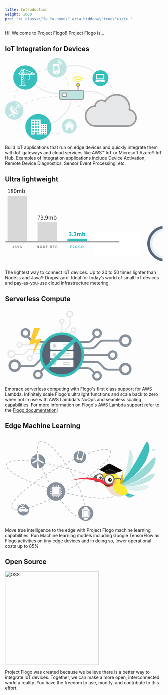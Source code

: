 ```yaml
---
title: Introduction
weight: 1000
pre: "<i class=\"fa fa-home\" aria-hidden=\"true\"></i> "
---
```


Hi! Welcome to Project Flogo!! Project Flogo is...

## IoT Integration for Devices
<svg xmlns="http://www.w3.org/2000/svg" xmlns:xlink="http://www.w3.org/1999/xlink" height="263px" width="422px" version="1.1" viewBox="0 0 422 263">
    <defs>
        <polygon id="path-1" points="1.4211e-13 43 32 43 32 -1.0658e-14 1.4211e-13 -1.0658e-14"/>
        <polygon id="path-3" points="53 54 0 54 0 0 53 0"/>
    </defs>
    <g id="flogo.io" fill-rule="evenodd" fill="none">
        <g id="Landing-Page-w/o-video" transform="translate(-326 -659)">
            <g id="graphic1" transform="translate(322 650)">
                <g id="Page-1">
                    <path id="Stroke-1" d="m34 176.27s46.646-44.6 152.74-45.27" class="fg-animate--dashed" stroke="#E6E7E8" stroke-dasharray="10" stroke-width="3"/>
                    <path id="Stroke-1-Copy" d="m19.913 180.67c-66.67-67.27 71.382-210.3 188.48-44.34" transform="translate(105.44 119.88) rotate(-59) translate(-105.44 -119.88)" class="fg-animate--dashed" stroke="#E6E7E8" stroke-dasharray="10" stroke-width="3"/>
                    <path id="Stroke-3" d="m171.72 38.541s39.32 36.44 35.32 77.549" class="fg-animate--dashed" stroke="#E6E7E8" stroke-dasharray="10" stroke-width="3"/>
                    <path id="Stroke-5" stroke="#E6E7E8" stroke-width="3" class="fg-animate--reverse" d="m86.277 62.616c8.261 45.934 60.613 63.924 100.61 58.384" style="animation-play-state: running;"/>
                    <path id="Stroke-7" d="m309.04 73.048c37.33 8.457 57.33 70.342 29.33 90.912" class="fg-animate--dashed" stroke="#E6E7E8" stroke-dasharray="10" stroke-width="3"/>
                    <path id="Stroke-11" stroke="#E6E7E8" stroke-width="3" class="fg-animate--line" d="m216.83 131.21c0.15 44-38.98 89.33-106.12 98.33" style="animation-play-state: running;"/>
                    <path id="Stroke-17" stroke="#E6E7E8" stroke-width="3" class="fg-animate--line" d="m243 123.63c21.94-14.1 73.19-9.83 93.8 22.68" style="animation-play-state: running;"/>
                    <path id="Stroke-17-Copy" stroke="#E6E7E8" stroke-width="3" class="fg-animate--line" d="m186 42.599c28.07-18.032 93.63-12.565 120 29.026" style="animation-play-state: running;"/>
                    <path id="Stroke-19" d="m300.77 185.58c-25.66 4.65-71.4-18.85-78.05-56.77" class="fg-animate--dashed" stroke="#E6E7E8" stroke-dasharray="10" stroke-width="3"/>
                    <path id="Stroke-21" d="m210.04 226.53c-23.76 37.34-76.33 28.01-99.33 3.01" class="fg-animate--dashed" stroke="#E6E7E8" stroke-dasharray="10" stroke-width="3"/>
                    <path id="Stroke-27" stroke="#F7EC31" stroke-width="3" d="m233.06 85.902c1.21-1.277 2.88-2.066 4.73-2.066s3.52 0.789 4.73 2.066m-16.06-4.396c2.9-3.06 6.9-4.95 11.33-4.95s8.43 1.89 11.33 4.95m6.64-4.532c-4.6-4.849-10.95-7.851-17.97-7.851s-13.37 3.002-17.97 7.851"/>
                    <path id="Fill-29" fill="#FECB38" d="m233.06 95.104c0-2.612 2.12-4.73 4.73-4.73s4.73 2.118 4.73 4.73-2.12 4.73-4.73 4.73-4.73-2.118-4.73-4.73"/>
                    <path id="Stroke-31" stroke="#9B9B9B" stroke-width="3" d="m233.06 95.104c0-2.612 2.12-4.73 4.73-4.73s4.73 2.118 4.73 4.73-2.12 4.73-4.73 4.73-4.73-2.118-4.73-4.73z"/>
                    <g id="Group-36" transform="translate(237 99.084)">
                        <path id="Fill-33" fill="#fff" d="m0.7894 13.124v-12.374"/>
                        <path id="Stroke-35" stroke="#9B9B9B" stroke-width="3" d="m0.7894 13.124v-12.374"/>
                    </g>
                    <path id="Fill-37" fill="#BEE4E2" d="m183.04 141.26c-2.85 0-5.19-2.33-5.19-5.19v-18.67c0-2.86 2.34-5.19 5.19-5.19h67.59c2.85 0 5.19 2.33 5.19 5.19v18.67c0 2.86-2.34 5.19-5.19 5.19h-67.59z"/>
                    <path id="Stroke-39" stroke="#9B9B9B" stroke-width="3" d="m250.63 141.26h-67.59c-2.85 0-5.19-2.33-5.19-5.19v-18.67c0-2.86 2.34-5.19 5.19-5.19h67.59c2.85 0 5.19 2.33 5.19 5.19v18.67c0 2.86-2.34 5.19-5.19 5.19z"/>
                    <path id="Stroke-39" stroke="#9B9B9B" stroke-width="3" fill="#fff" d="m200.02 131.87h-12.09c-0.51 0-0.93-0.88-0.93-1.94v-6.99c0-1.07 0.42-1.94 0.93-1.94h12.09c0.51 0 0.93 0.87 0.93 1.94v6.99c0 1.06-0.42 1.94-0.93 1.94z"/>
                    <path id="Fill-41" fill="#E6E7E8" d="m396.53 146.08c-5.68-9.28-14.75-15.98-25.36-18.58-3.38-0.77-6.76-1.07-10.15-1.08-15.22-0.02-29.22 8.18-36.47 21.25-3.38-2.28-7.38-3.51-11.68-3.51-5.69-0.01-10.92 2.12-14.93 6.22-3.23 3.19-5.39 7.59-5.85 12.16-16.46 1.04-30.01 14.56-30.34 31.14-0.16 8.51 2.91 16.73 8.9 22.82 5.83 6.24 13.98 9.75 22.59 9.91l103.2 0.12c14.76 0.01 26.77-11.83 26.79-26.43 0.01-12.78-9.05-23.43-21.35-25.88 1.7-9.73-0.13-19.62-5.35-28.14z"/>
                    <path id="Stroke-43" stroke="#9B9B9B" stroke-width="5" d="m401.88 174.22c1.7-9.73-0.13-19.62-5.35-28.14-5.68-9.28-14.75-15.98-25.36-18.58-3.38-0.77-6.76-1.07-10.15-1.08-15.22-0.02-29.22 8.18-36.47 21.25-3.38-2.28-7.38-3.51-11.68-3.51-5.69-0.01-10.92 2.12-14.93 6.22-3.23 3.19-5.39 7.59-5.85 12.16-16.46 1.04-30.01 14.56-30.34 31.14-0.16 8.51 2.91 16.73 8.9 22.82 5.83 6.24 13.98 9.75 22.59 9.91l103.2 0.12c14.76 0.01 26.77-11.83 26.79-26.43 0.01-12.78-9.05-23.43-21.35-25.88z"/>
                    <path id="Fill-45" fill="#36BFBB" d="m284 73.333c0-13.991 11.34-25.333 25.33-25.333s25.34 11.342 25.34 25.333-11.35 25.333-25.34 25.333-25.33-11.342-25.33-25.333"/>
                    <path d="m305.7 84.7l0.61-1.3h4.58l0.61 1.3h-5.8zm15.9-6.5h-26c-0.26 0.484-2.6 5.957-2.6 6.497 0 0.679 0.54 1.303 1.3 1.303h28.6c0.76 0 1.3-0.624 1.3-1.303 0-0.54-2.34-6.013-2.6-6.497zm-23.4-3.9h20.8v-11.7h-20.8v11.7zm23.4-12.74c0-0.862-0.7-1.56-1.56-1.56h-22.88c-0.86 0-1.56 0.698-1.56 1.56v15.34h26v-15.34z" fill="#fff"/>
                    <path id="Fill-47" fill="#BEE4E2" d="m139.08 40.092c0-17.172 13.92-31.092 31.09-31.092 17.17 0.0002 31.1 13.92 31.1 31.092s-13.93 31.092-31.1 31.092-31.09-13.92-31.09-31.092"/>
                    <path id="Fill-49" fill="#BEE4E2" d="m4 176.47c0-16.31 13.226-29.54 29.541-29.54s29.541 13.23 29.541 29.54c0 16.32-13.226 29.55-29.541 29.55s-29.541-13.23-29.541-29.55"/>
                    <path id="Fill-51" fill="#36BFBB" d="m69.163 229.54c0-22.95 18.602-41.55 41.547-41.55 22.95 0 41.55 18.6 41.55 41.55 0 22.94-18.6 41.54-41.55 41.54-22.945 0-41.547-18.6-41.547-41.54"/>
                    <path id="Fill-53" fill="#BEE4E2" d="m186 226.76c0-13.12 10.64-23.76 23.76-23.76s23.76 10.64 23.76 23.76-10.64 23.76-23.76 23.76-23.76-10.64-23.76-23.76"/>
                    <path id="Fill-55" fill="#36BFBB" d="m30.513 71.185c0-21.346 17.304-38.65 38.65-38.65s38.647 17.304 38.647 38.65-17.301 38.645-38.647 38.645-38.65-17.299-38.65-38.645"/>
                </g>
                <g id="Page-1" transform="translate(172.81 37.813) rotate(-5) translate(-16 -21.5)">
                    <mask id="mask-2" fill="white">
                        <use xlink:href="#path-1"/>
                    </mask>
                    <path id="Fill-1" fill="#fff" mask="url(#mask-2)" d="m17.778 2.8542c2.914-0.0017 5.826 1.1163 8.053 3.3578 2.224 2.2396 3.337 5.182 3.339 8.118h2.83c-0.002-3.667-1.39-7.3386-4.169-10.137-2.777-2.799-6.416-4.1948-10.053-4.193v2.8542zm0 4.87c1.678-0.0018 3.358 0.6432 4.636 1.9351 1.282 1.2897 1.924 2.9817 1.924 4.6697h2.762c-0.001-2.403-0.913-4.8095-2.734-6.6424-1.822-1.8312-4.204-2.7468-6.588-2.745v2.7826zm-14.222 24.526h14.222v-14.334h-14.222l-0.0004 14.334zm7.1114 7.167c-0.9817 0-1.7781-0.803-1.7781-1.792s0.7964-1.792 1.7781-1.792c0.981 0 1.777 0.803 1.777 1.792s-0.796 1.792-1.777 1.792zm-7.1114-28.668c-1.9645 0-3.5556 1.605-3.5556 3.583l5.3229e-7 22.716c-0.0017777 3.965 4.4498 5.952 10.676 5.952 6.218 0 10.657-1.982 10.657-5.952v-22.716c0-1.978-1.591-3.583-3.555-3.583h-14.222-0.0004z"/>
                </g>
                <g id="Page-1" transform="translate(47 43)">
                    <mask id="mask-4" fill="white">
                        <use xlink:href="#path-3"/>
                    </mask>
                    <path id="Fill-1" fill="#fff" mask="url(#mask-4)" d="m15.985 19.308l0.155 0.153-5.121 4.77 0.155-4.923h4.811zm-11.717-1.538l-1.9399-1.77 7.527-2.153-0.1554 3.923h-5.4317zm9.389-16.154c0.311 0 0.699 0.077 0.932 0.1536h0.077c0.931 0.3848 1.552 1.308 1.552 2.3078 0 0.7692-0.31 1.3846-0.854 1.9231l-1.008-2.6922c0-0.077-0.078-0.077-0.078-0.1541 0-0.0766-0.078-0.0766-0.078-0.0766l-0.077-0.077c-0.078 0-0.078-0.0771-0.155-0.0771h-0.078-0.077-0.156-0.155-0.077c-0.078 0-0.078 0.0771-0.155 0.0771-0.078 0-0.078 0.077-0.078 0.077l-0.078 0.0766c0 0.0771-0.078 0.0771-0.078 0.1541v0.0766l-0.931 2.6926c-0.543-0.4618-0.931-1.1539-0.931-1.923 0-0.5384 0.156-1.0003 0.466-1.4617 0.388-0.6155 1.164-1.0768 2.017-1.0768zm4.191 12.846l3.802 3.308h-3.725l-0.077-3.308zm-0.466 31.153l0.233 6.923h-7.139l6.906-6.923zm-6.906-6.538l6.441 4.846-6.829 6.846 0.388-11.692zm6.363-9.154l-5.199-4.153 4.889-4.539 0.31 8.692zm-5.509-14.923l2.948 2.77h-3.026l0.078-2.77zm4.966-1.231l0.155 3.847-4.268-4 4.113 0.153zm-0.311-1.538l-4.345-0.231 2.017-5.9997 2.328 6.2307zm33.057 3.231l1.785 2.308h-3.957l2.172-2.308zm-6.983-0.462l5.043 0.231-2.328 2.462-2.715-2.693zm-2.406-0.077h0.077l2.872 2.847h-5.976l3.027-2.847zm-8.846-0.461l6.751 0.307-3.104 3.001h-0.155l-3.492-3.308zm-7.062 3l-4.035-3.539 7.372 0.308-3.337 3.231zm5.044-2.693l3.182 3.001h-6.363l3.181-3.001zm-18.158 21.154l0.31-8.769 5.122 4.154-5.432 4.615zm6.286-3.385l0.31 9.693-6.208-4.616 5.898-5.077zm0.698-29.538l27.159 10.616-27.004-1.231-1.707-4.6924c1.164-0.7691 1.862-2.0001 1.862-3.3847-0.155-0.5384-0.232-0.9232-0.31-1.3075zm-6.13 4.6922l-1.475 4.4614-7.2165 2.077 6.9062-9.0769c0.2332 1.0769 0.9313 1.923 1.7853 2.5385zm12.049 44.845h-4.29l-1.163-33.23h15.907v12.769c-1.009 0.308-1.785 1.231-1.785 2.384 0 1.385 1.087 2.462 2.484 2.462 1.009 0 1.939-0.615 2.328-1.615 0.155-0.385-0.078-0.847-0.466-1-0.388-0.154-0.854 0.077-1.009 0.461-0.155 0.385-0.465 0.616-0.853 0.616-0.544 0-0.932-0.462-0.932-0.924 0-0.461 0.466-0.922 0.932-0.922 0.465 0 0.775-0.308 0.775-0.77v-13.461h16.839c0.078 0 0.156 0 0.311-0.077 0 0 0.078 0 0.078-0.077 0 0 0.077 0 0.077-0.077v-0.077c0.078 0 0.078-0.077 0.078-0.154 0 0 0.077-0.077 0.077-0.154s0-0.077 0.078-0.153v-0.154-0.077-0.077-0.154c0-0.077-0.078-0.077-0.078-0.154v-0.077l-3.026-3.923v-0.077l-0.078-0.077-0.077-0.077h-0.078l-34.376-13.384-0.078-0.00026-0.155-0.07657h-0.077c-0.466-0.15411-0.854-0.23117-1.397-0.23117-1.397 0-2.561 0.69254-3.337 1.6923l-10.165 13.385-0.000266 0.077-0.077734 0.077v0.077 0.077 0.077 0.076 0.077 0.077 0.078 0.076 0.077c0 0.077 0.077734 0.077 0.077734 0.154v0.077l3.259 2.846s0.0777 0.077 0.1555 0.077l0.0772 0.077c0.0777 0 0.1555 0.077 0.3105 0.077h5.6648l-0.2327 6.077v0.384 0.308 0.077l-0.9314 26.384h-5.8975c-0.4654 0-0.7759 0.308-0.7759 0.77 0 0.461 0.3105 0.769 0.7759 0.769h20.974c0.465 0 0.776-0.308 0.776-0.769 0-0.462-0.311-0.693-0.699-0.693z"/>
                </g>
                <path id="Page-1" fill="#fff" d="m86.926 205.75v47.86h12.786v-8.81h5.338v8.81h5.6 7.3 8.05v-5.73h3.27v5.73h8.66v-33.46h-19.98v-14.4h-31.024zm21.184 8.99h5.33v-5.21h-5.33v5.21zm-8.398 0h5.338v-5.21h-5.338v5.21zm-8.396 0h5.336v-5.21h-5.336v5.21zm16.794 8.82h5.33v-5.21h-5.33v5.21zm-8.398 0h5.338v-5.21h-5.338v5.21zm-8.396 0h5.336v-5.21h-5.336v5.21zm40.604 2.33h3.27v-3.2h-3.27v3.2zm-5.92 0h3.27v-3.2h-3.27v3.2zm-5.92 0h3.27v-3.2h-3.27v3.2zm-11.97 6.49h5.33v-5.22h-5.33v5.22zm-8.398 0h5.338v-5.22h-5.338v5.22zm-8.396 0h5.336v-5.22h-5.336v5.22zm40.604-0.19h3.27v-3.2h-3.27v3.2zm-5.92 0h3.27v-3.2h-3.27v3.2zm-5.92 0h3.27v-3.2h-3.27v3.2zm11.84 6.29h3.27v-3.19h-3.27v3.19zm-5.92 0h3.27v-3.19h-3.27v3.19zm-5.92 0h3.27v-3.19h-3.27v3.19zm-11.97 2.71h5.33v-5.21h-5.33v5.21zm-8.398 0h5.338v-5.21h-5.338v5.21zm-8.396 0h5.336v-5.21h-5.336v5.21zm40.604 3.59h3.27v-3.19h-3.27v3.19zm-5.92 0h3.27v-3.19h-3.27v3.19zm-5.92 0h3.27v-3.19h-3.27v3.19zm-11.97 5.23h5.33v-5.21h-5.33v5.21zm-16.794 0h5.336v-5.21h-5.336v5.21zm40.604 1.07h3.27v-3.2h-3.27v3.2zm-11.84 0h3.27v-3.2h-3.27v3.2z"/>
                <g id="Group" fill="#fff" transform="translate(194 210)">
                    <polygon id="Page-1" points="16.239 5 28.479 16.842 28.479 29.811 20.319 29.811 20.319 21.327 12.16 21.327 12.16 29.811 4 29.811 4 16.842"/>
                    <path id="Path" d="m17.753 0.57506c-0.792-0.76493-2.074-0.76794-2.868-0.00186l-14.885 14.359 1.8508 2.071 14.468-13.953 14.468 13.974 1.851-2.071-14.885-14.378z"/>
                </g>
                <g id="Group-2" transform="translate(17 154)">
                    <path id="Page-1" fill="#fff" d="m24 5.25v2.8166c3.702 0 5.877 2.1794 5.877 5.9334h2.79c0-5.2946-3.418-8.75-8.667-8.75m0-5.25v2.6119c6.147 0 10.413 4.2393 10.413 10.513h2.587c0-7.7667-5.463-13.125-13-13.125"/>
                    <polyline id="Path" stroke-linejoin="round" stroke="#fff" stroke-linecap="round" stroke-width="3" points="19 41 9.5 33 0 41"/>
                    <path id="Path" fill="#fff" d="m28 30.279c0 4.357-7.75 4.515-12.945 2.386-9.0438-3.707-12.738-13.053-10.342-20.229 1.111-3.3281 2.4461-5.1203 8.377-1.229 1.453 0.955 3.001 2.198 4.546 3.628l-2.272 1.539c-10.21-9.3463-9.2509-2.715-1.299 6.067 7.751 8.559 15.432 11.488 7.625 0.957l1.586-2.328c1.619 2.178 4.724 6.497 4.724 9.209"/>
                    <path id="Path" fill="#fff" d="m24.054 16.234c-0.289-0.002-0.562-0.079-0.812-0.205l-4.949 7.971c-1.012-0.783-2.576-2.495-3.293-3.606l7.347-5.321c-0.138-0.293-0.223-0.616-0.22-0.967 0.007-1.17 0.878-2.115 1.948-2.106 1.068 0.005 1.935 0.958 1.925 2.128-0.002 1.169-0.875 2.113-1.946 2.106z"/>
                </g>
            </g>
        </g>
    </g>
</svg>

Build IoT applications that run on edge devices and quickly integrate them with IoT gateways and cloud services like AWS™ IoT or Microsoft Azure® IoT Hub. Examples of integration applications include Device Activation, Remote Device Diagnostics, Sensor Event Processing, etc.

## Ultra lightweight
<svg xmlns="http://www.w3.org/2000/svg" xmlns:xlink="http://www.w3.org/1999/xlink" width="610px" height="298px" viewBox="0 0 610 298" version="1.1">
    <!-- Generator: Sketch 45.2 (43514) - http://www.bohemiancoding.com/sketch -->
    <title>whole graphic 2</title>
    <desc>Created with Sketch.</desc>
    <defs><style>@keyframes curtain {to{width:0%; font-size: 0%;}} @keyframes magnifyglass {from{
        transform: translate(560px,150px);-ms-transform: translate(560px,150px);-sand-transform: translate(560px,150px);-webkit-transform: translate(560px,150px);
        }to{transform: translate(330px,150px);-ms-transform: translate(330px,150px);-sand-transform: translate(330px,150px);
        -webkit-transform: translate(330px,150px);}}.right-to-left {animation: curtain 2s linear forwards paused;}
        .animate-motion {animation: magnifyglass 2s linear forwards paused;}</style></defs>
    <g id="flogo.io" stroke="none" stroke-width="1" fill="none" fill-rule="evenodd">
        <g id="Landing-Page-w/o-video" transform="translate(-729.000000, -990.000000)">
            <g id="whole-graphic-2" transform="translate(731.000000, 990.000000)">
                <g id="Edge-Apps" transform="translate(341.000000, 165.000000)">
                    <rect id="Rectangle-5-Copy-3" fill="#36BFBB" x="15" y="38" width="76" height="2"/>
                    <path d="M2.33910365,66 L3.96310365,66 L3.96310365,62.178 L7.28110365,62.178 L7.28110365,60.806 L3.96310365,60.806 L3.96310365,58.216 L7.86910365,58.216 L7.86910365,56.844 L2.33910365,56.844 L2.33910365,66 Z M12.2231038,66 L17.6411038,66 L17.6411038,64.628 L13.8471038,64.628 L13.8471038,56.844 L12.2231038,56.844 L12.2231038,66 Z M25.131104,66.168 C22.737104,66.168 21.085104,64.348 21.085104,61.38 C21.085104,58.426 22.737104,56.676 25.131104,56.676 C27.511104,56.676 29.163104,58.426 29.163104,61.38 C29.163104,64.348 27.511104,66.168 25.131104,66.168 Z M25.131104,64.754 C26.559104,64.754 27.497104,63.438 27.497104,61.38 C27.497104,59.336 26.559104,58.09 25.131104,58.09 C23.689104,58.09 22.751104,59.336 22.751104,61.38 C22.751104,63.438 23.689104,64.754 25.131104,64.754 Z M33.2791042,61.45 C33.2791042,64.488 35.1271042,66.168 37.5631042,66.168 C38.8091042,66.168 39.8871042,65.664 40.5171042,65.076 L40.5171042,61.044 L37.3391042,61.044 L37.3391042,62.374 L39.0611042,62.374 L39.0611042,64.348 C38.7671042,64.614 38.2631042,64.754 37.7591042,64.754 C35.9251042,64.754 34.9451042,63.494 34.9451042,61.408 C34.9451042,59.35 36.0371042,58.09 37.6611042,58.09 C38.5151042,58.09 39.0191042,58.398 39.4811042,58.846 L40.3771042,57.838 C39.8031042,57.25 38.9211042,56.676 37.6471042,56.676 C35.1831042,56.676 33.2791042,58.454 33.2791042,61.45 Z M48.8611044,66.168 C46.4671044,66.168 44.8151044,64.348 44.8151044,61.38 C44.8151044,58.426 46.4671044,56.676 48.8611044,56.676 C51.2411044,56.676 52.8931044,58.426 52.8931044,61.38 C52.8931044,64.348 51.2411044,66.168 48.8611044,66.168 Z M48.8611044,64.754 C50.2891044,64.754 51.2271044,63.438 51.2271044,61.38 C51.2271044,59.336 50.2891044,58.09 48.8611044,58.09 C47.4191044,58.09 46.4811044,59.336 46.4811044,61.38 C46.4811044,63.438 47.4191044,64.754 48.8611044,64.754 Z M63.1691048,66 L68.8111048,66 L68.8111048,64.628 L64.7931048,64.628 L64.7931048,61.926 L68.0831048,61.926 L68.0831048,60.554 L64.7931048,60.554 L64.7931048,58.216 L68.6711048,58.216 L68.6711048,56.844 L63.1691048,56.844 L63.1691048,66 Z M73.445105,66 L73.445105,56.844 L75.881105,56.844 C78.681105,56.844 80.347105,58.356 80.347105,61.38 C80.347105,64.418 78.681105,66 75.965105,66 L73.445105,66 Z M75.069105,64.684 L75.769105,64.684 C77.617105,64.684 78.681105,63.634 78.681105,61.38 C78.681105,59.14 77.617105,58.16 75.769105,58.16 L75.069105,58.16 L75.069105,64.684 Z M84.4771052,61.45 C84.4771052,64.488 86.3251052,66.168 88.7611052,66.168 C90.0071052,66.168 91.0851052,65.664 91.7151052,65.076 L91.7151052,61.044 L88.5371052,61.044 L88.5371052,62.374 L90.2591052,62.374 L90.2591052,64.348 C89.9651052,64.614 89.4611052,64.754 88.9571052,64.754 C87.1231052,64.754 86.1431052,63.494 86.1431052,61.408 C86.1431052,59.35 87.2351052,58.09 88.8591052,58.09 C89.7131052,58.09 90.2171052,58.398 90.6791052,58.846 L91.5751052,57.838 C91.0011052,57.25 90.1191052,56.676 88.8451052,56.676 C86.3811052,56.676 84.4771052,58.454 84.4771052,61.45 Z M96.5031054,66 L102.145105,66 L102.145105,64.628 L98.1271054,64.628 L98.1271054,61.926 L101.417105,61.926 L101.417105,60.554 L98.1271054,60.554 L98.1271054,58.216 L102.005105,58.216 L102.005105,56.844 L96.5031054,56.844 L96.5031054,66 Z M34.6581042,80.248 L36.9961042,80.248 L36.6741042,79.128 C36.3941042,78.162 36.1141042,77.112 35.8481042,76.104 L35.7921042,76.104 C35.5401042,77.126 35.2741042,78.162 34.9801042,79.128 L34.6581042,80.248 Z M38.0741042,84 L37.3601042,81.522 L34.2941042,81.522 L33.5801042,84 L31.9141042,84 L34.9101042,74.844 L36.8141042,74.844 L39.7961042,84 L38.0741042,84 Z M43.6881044,84 L43.6881044,74.844 L46.7681044,74.844 C48.7701044,74.844 50.2401044,75.544 50.2401044,77.672 C50.2401044,79.702 48.7281044,80.64 46.7681044,80.64 L45.3121044,80.64 L45.3121044,84 L43.6881044,84 Z M45.3121044,79.338 L46.6281044,79.338 C48.0001044,79.338 48.6441044,78.792 48.6441044,77.672 C48.6441044,76.524 47.9581044,76.146 46.6281044,76.146 L45.3121044,76.146 L45.3121044,79.338 Z M54.7201046,84 L54.7201046,74.844 L57.8001046,74.844 C59.8021046,74.844 61.2721046,75.544 61.2721046,77.672 C61.2721046,79.702 59.7601046,80.64 57.8001046,80.64 L56.3441046,80.64 L56.3441046,84 L54.7201046,84 Z M56.3441046,79.338 L57.6601046,79.338 C59.0321046,79.338 59.6761046,78.792 59.6761046,77.672 C59.6761046,76.524 58.9901046,76.146 57.6601046,76.146 L56.3441046,76.146 L56.3441046,79.338 Z M64.9821048,82.824 C65.8501048,83.678 67.0401048,84.168 68.2721048,84.168 C70.3301048,84.168 71.5621048,82.936 71.5621048,81.452 C71.5621048,80.122 70.8061048,79.436 69.7141048,78.974 L68.4821048,78.456 C67.7261048,78.148 67.0261048,77.882 67.0261048,77.168 C67.0261048,76.496 67.5861048,76.09 68.4541048,76.09 C69.2381048,76.09 69.8681048,76.384 70.4421048,76.874 L71.2821048,75.838 C70.5681048,75.124 69.5321048,74.676 68.4541048,74.676 C66.6761048,74.676 65.3881048,75.796 65.3881048,77.252 C65.3881048,78.596 66.3261048,79.31 67.2361048,79.688 L68.4821048,80.234 C69.3221048,80.584 69.9101048,80.822 69.9101048,81.578 C69.9101048,82.292 69.3361048,82.754 68.3141048,82.754 C67.4601048,82.754 66.5781048,82.334 65.9201048,81.718 L64.9821048,82.824 Z" id="Flogo-Edge-Apps" fill="#00A9B0"/>
                    <path d="M28.232,27.176 C29.36,28.304 30.968,29.288 33.44,29.288 C36.248,29.288 38.816,27.368 38.816,24.032 C38.816,20.744 36.632,19.256 34.016,19.256 C33.224,19.256 32.648,19.448 32,19.76 L32.312,16.064 L38.072,16.064 L38.072,13.736 L29.912,13.736 L29.456,21.272 L30.776,22.112 C31.688,21.512 32.24,21.248 33.224,21.248 C34.904,21.248 36.032,22.28 36.032,24.104 C36.032,25.952 34.784,27.032 33.08,27.032 C31.544,27.032 30.416,26.264 29.504,25.4 L28.232,27.176 Z M46.112,29.288 C42.944,29.288 40.928,26.456 40.928,21.296 C40.928,16.136 42.944,13.448 46.112,13.448 C49.28,13.448 51.296,16.16 51.296,21.296 C51.296,26.456 49.28,29.288 46.112,29.288 Z M46.112,27.128 C47.6,27.128 48.656,25.616 48.656,21.296 C48.656,16.976 47.6,15.608 46.112,15.608 C44.648,15.608 43.568,16.976 43.568,21.296 C43.568,25.616 44.648,27.128 46.112,27.128 Z M54.032,29 L56.744,29 L56.744,26 L58.592,23.888 L61.616,29 L64.616,29 L60.176,22.016 L64.208,17.216 L61.184,17.216 L56.816,22.64 L56.744,22.64 L56.744,12.056 L54.032,12.056 L54.032,29 Z M66.56,29 L66.56,12.056 L69.32,12.056 L69.32,16.424 L69.248,18.392 C70.232,17.528 71.456,16.928 72.656,16.928 C75.608,16.928 77.312,19.28 77.312,22.904 C77.312,26.96 74.888,29.288 72.272,29.288 C71.192,29.288 70.04,28.76 69.056,27.8 L68.984,27.8 L68.744,29 L66.56,29 Z M69.32,26.024 C70.16,26.744 71,27.008 71.696,27.008 C73.256,27.008 74.456,25.616 74.456,22.952 C74.456,20.6 73.688,19.208 71.912,19.208 C71.048,19.208 70.232,19.64 69.32,20.528 L69.32,26.024 Z" id="50kb" fill="#00A9B0"/>
                </g>
                <g transform="translate(341.000000, 165.000000)">
                    <rect x="0" y="0" height="100" fill="white" class="right-to-left" width="13em" style="animation-play-state: running;">
                    </rect>
                </g>
                <g id="graphic2">
                    <rect id="r-java" fill="#D8D8D8" x="8" y="29" width="76" height="180" class="fg-section-ultralight__graph__bar fg-animate--grow" style="animation-play-state: running;"/>
                    <path d="M0.5,207 L438.549988,207" id="Line" stroke="#979797" stroke-width="4" stroke-linecap="round"/>
                    <path d="M26.2962853,229.698 C26.8282853,230.664 27.6542853,231.168 28.8162853,231.168 C30.6222853,231.168 31.3502853,229.88 31.3502853,228.298 L31.3502853,221.816 L30.1882853,221.816 L30.1882853,228.186 C30.1882853,229.586 29.6982853,230.146 28.7182853,230.146 C28.0602853,230.146 27.5422853,229.838 27.1222853,229.11 L26.2962853,229.698 Z M37.6922855,227.262 L40.4502855,227.262 L40.0162855,225.862 C39.6942855,224.84 39.4002855,223.832 39.1062855,222.768 L39.0502855,222.768 C38.7562855,223.832 38.4622855,224.84 38.1402855,225.862 L37.6922855,227.262 Z M41.6262855,231 L40.7442855,228.2 L37.3982855,228.2 L36.5162855,231 L35.3262855,231 L38.4342855,221.816 L39.7502855,221.816 L42.8582855,231 L41.6262855,231 Z M48.3602857,231 L49.7182857,231 L52.6302857,221.816 L51.4402857,221.816 L49.9702857,226.772 C49.6622857,227.864 49.4242857,228.732 49.0882857,229.81 L49.0322857,229.81 C48.6962857,228.732 48.4722857,227.864 48.1502857,226.772 L46.6662857,221.816 L45.4342857,221.816 L48.3602857,231 Z M57.5722859,227.262 L60.3302859,227.262 L59.8962859,225.862 C59.5742859,224.84 59.2802859,223.832 58.9862859,222.768 L58.9302859,222.768 C58.6362859,223.832 58.3422859,224.84 58.0202859,225.862 L57.5722859,227.262 Z M61.5062859,231 L60.6242859,228.2 L57.2782859,228.2 L56.3962859,231 L55.2062859,231 L58.3142859,221.816 L59.6302859,221.816 L62.7382859,231 L61.5062859,231 Z" id="JAVA" fill="#4A4A4A"/>
                    <path d="M9.396,18 L18.036,18 L18.036,16.368 L14.868,16.368 L14.868,2.688 L13.356,2.688 C12.516,3.192 11.508,3.576 10.116,3.816 L10.116,5.088 L12.9,5.088 L12.9,16.368 L9.396,16.368 L9.396,18 Z M22.188,13.896 C22.188,15.6 23.604,16.824 25.476,16.824 C27.252,16.824 28.476,15.72 28.476,14.136 C28.476,12.168 26.532,11.448 24.324,10.56 C23.1,11.376 22.188,12.504 22.188,13.896 Z M26.508,9.648 C27.54,8.736 28.116,7.704 28.116,6.576 C28.116,5.064 27.132,3.864 25.452,3.864 C24.036,3.864 22.98,4.848 22.98,6.336 C22.98,8.16 24.66,8.928 26.508,9.648 Z M20.412,14.088 C20.412,12.096 21.852,10.728 23.292,9.96 L23.292,9.864 C22.164,9.072 21.156,7.944 21.156,6.336 C21.156,3.984 23.028,2.4 25.5,2.4 C28.164,2.4 29.82,4.104 29.82,6.48 C29.82,8.088 28.644,9.456 27.708,10.176 L27.708,10.272 C29.076,11.064 30.372,12.144 30.372,14.208 C30.372,16.488 28.404,18.288 25.428,18.288 C22.548,18.288 20.412,16.512 20.412,14.088 Z M37.332,18.288 C34.26,18.288 32.412,15.432 32.412,10.296 C32.412,5.16 34.26,2.4 37.332,2.4 C40.38,2.4 42.228,5.16 42.228,10.296 C42.228,15.432 40.38,18.288 37.332,18.288 Z M37.332,16.704 C39.108,16.704 40.308,14.784 40.308,10.296 C40.308,5.808 39.108,3.984 37.332,3.984 C35.532,3.984 34.332,5.808 34.332,10.296 C34.332,14.784 35.532,16.704 37.332,16.704 Z M45.252,18 L47.22,18 L47.22,9.552 C48.3,8.352 49.284,7.752 50.148,7.752 C51.636,7.752 52.332,8.688 52.332,10.872 L52.332,18 L54.3,18 L54.3,9.552 C55.38,8.352 56.316,7.752 57.228,7.752 C58.692,7.752 59.388,8.688 59.388,10.872 L59.388,18 L61.356,18 L61.356,10.608 C61.356,7.632 60.204,6.048 57.804,6.048 C56.388,6.048 55.188,6.96 53.964,8.28 C53.484,6.888 52.524,6.048 50.748,6.048 C49.356,6.048 48.132,6.912 47.124,8.016 L47.052,8.016 L46.884,6.336 L45.252,6.336 L45.252,18 Z M65.148,18 L65.148,0.912 L67.116,0.912 L67.116,5.568 L67.068,7.68 C68.124,6.744 69.42,6.048 70.716,6.048 C73.74,6.048 75.348,8.376 75.348,11.976 C75.348,15.96 72.972,18.288 70.308,18.288 C69.228,18.288 68.004,17.76 66.972,16.848 L66.9,16.848 L66.732,18 L65.148,18 Z M67.116,15.408 C68.148,16.296 69.204,16.632 69.972,16.632 C71.892,16.632 73.308,14.88 73.308,12 C73.308,9.432 72.444,7.704 70.236,7.704 C69.252,7.704 68.22,8.256 67.116,9.288 L67.116,15.408 Z" id="180mb" fill="#212121"/>
                    <rect id="r-node" class="fg-section-ultralight__graph__bar fg-animate--grow" fill="#D8D8D8" x="124" y="131" width="76" height="73.9000015" style="animation-play-state: running;"/>
                    <path d="M122.088999,231 L123.194999,231 L123.194999,226.198 C123.194999,225.232 123.110999,224.252 123.054999,223.328 L123.110999,223.328 L124.104999,225.218 L127.422999,231 L128.626999,231 L128.626999,221.816 L127.520999,221.816 L127.520999,226.562 C127.520999,227.528 127.618999,228.564 127.674999,229.488 L127.618999,229.488 L126.624999,227.584 L123.292999,221.816 L122.088999,221.816 L122.088999,231 Z M137.278999,231.168 C134.968999,231.168 133.344999,229.32 133.344999,226.366 C133.344999,223.426 134.968999,221.648 137.278999,221.648 C139.574999,221.648 141.198999,223.44 141.198999,226.366 C141.198999,229.32 139.574999,231.168 137.278999,231.168 Z M137.278999,230.146 C138.916999,230.146 139.994999,228.662 139.994999,226.366 C139.994999,224.084 138.916999,222.67 137.278999,222.67 C135.626999,222.67 134.548999,224.084 134.548999,226.366 C134.548999,228.662 135.626999,230.146 137.278999,230.146 Z M145.903,231 L145.903,221.816 L148.199,221.816 C151.027,221.816 152.539,223.454 152.539,226.366 C152.539,229.292 151.027,231 148.255,231 L145.903,231 Z M147.079,230.048 L148.115,230.048 C150.271,230.048 151.335,228.69 151.335,226.366 C151.335,224.056 150.271,222.768 148.115,222.768 L147.079,222.768 L147.079,230.048 Z M157.271,231 L162.703,231 L162.703,230.006 L158.447,230.006 L158.447,226.674 L161.919,226.674 L161.919,225.68 L158.447,225.68 L158.447,222.796 L162.563,222.796 L162.563,221.816 L157.271,221.816 L157.271,231 Z M174.183,222.754 L174.183,226.17 L175.723,226.17 C177.151,226.17 177.935,225.582 177.935,224.392 C177.935,223.188 177.151,222.754 175.723,222.754 L174.183,222.754 Z M179.377,231 L178.047,231 L175.835,227.122 L174.183,227.122 L174.183,231 L173.007,231 L173.007,221.816 L175.891,221.816 C177.753,221.816 179.097,222.488 179.097,224.392 C179.097,225.82 178.285,226.674 177.039,226.996 L179.377,231 Z M183.871,231 L189.303,231 L189.303,230.006 L185.047,230.006 L185.047,226.674 L188.519,226.674 L188.519,225.68 L185.047,225.68 L185.047,222.796 L189.163,222.796 L189.163,221.816 L183.871,221.816 L183.871,231 Z M193.979001,231 L193.979001,221.816 L196.275001,221.816 C199.103001,221.816 200.615001,223.454 200.615001,226.366 C200.615001,229.292 199.103001,231 196.331001,231 L193.979001,231 Z M195.155001,230.048 L196.191001,230.048 C198.347001,230.048 199.411001,228.69 199.411001,226.366 C199.411001,224.056 198.347001,222.768 196.191001,222.768 L195.155001,222.768 L195.155001,230.048 Z" id="NODE-RED" fill="#4A4A4A"/>
                    <path d="M127.76,121 L129.8,121 C130.064,115.024 130.808,111.544 134.432,106.912 L134.432,105.688 L124.568,105.688 L124.568,107.392 L132.2,107.392 C129.176,111.592 128.024,115.24 127.76,121 Z M136.064,119.128 C137.096,120.256 138.656,121.288 141.104,121.288 C143.912,121.288 146.144,119.632 146.144,116.92 C146.144,114.808 144.68,113.464 142.832,113.032 L142.832,112.936 C144.488,112.312 145.616,111.136 145.616,109.288 C145.616,106.816 143.696,105.4 141.032,105.4 C139.232,105.4 137.816,106.216 136.64,107.32 L137.696,108.568 C138.608,107.656 139.688,107.008 140.96,107.008 C142.592,107.008 143.6,107.944 143.6,109.432 C143.6,111.04 142.52,112.288 139.256,112.288 L139.256,113.8 C142.904,113.8 144.152,115.024 144.152,116.848 C144.152,118.552 142.832,119.656 140.984,119.656 C139.184,119.656 137.984,118.792 137.072,117.832 L136.064,119.128 Z M148.928,119.8 C148.928,120.664 149.576,121.288 150.368,121.288 C151.136,121.288 151.784,120.664 151.784,119.8 C151.784,118.888 151.136,118.264 150.368,118.264 C149.576,118.264 148.928,118.888 148.928,119.8 Z M158.984,113.56 C159.968,113.56 161.168,112.984 162.2,111.52 C161.936,108.544 160.76,106.96 158.816,106.96 C157.328,106.96 156.152,108.304 156.152,110.32 C156.152,112.312 157.088,113.56 158.984,113.56 Z M154.568,119.68 L155.672,118.432 C156.296,119.176 157.232,119.656 158.192,119.656 C160.352,119.656 162.176,117.976 162.248,113.08 C161.288,114.304 159.92,115.048 158.648,115.048 C156.008,115.048 154.304,113.464 154.304,110.32 C154.304,107.392 156.368,105.4 158.816,105.4 C161.84,105.4 164.096,107.848 164.096,112.768 C164.096,118.912 161.312,121.288 158.264,121.288 C156.632,121.288 155.408,120.592 154.568,119.68 Z M167.24,121 L169.208,121 L169.208,112.552 C170.288,111.352 171.272,110.752 172.136,110.752 C173.624,110.752 174.32,111.688 174.32,113.872 L174.32,121 L176.288,121 L176.288,112.552 C177.368,111.352 178.304,110.752 179.216,110.752 C180.68,110.752 181.376,111.688 181.376,113.872 L181.376,121 L183.344,121 L183.344,113.608 C183.344,110.632 182.192,109.048 179.792,109.048 C178.376,109.048 177.176,109.96 175.952,111.28 C175.472,109.888 174.512,109.048 172.736,109.048 C171.344,109.048 170.12,109.912 169.112,111.016 L169.04,111.016 L168.872,109.336 L167.24,109.336 L167.24,121 Z M187.136,121 L187.136,103.912 L189.104,103.912 L189.104,108.568 L189.056,110.68 C190.112,109.744 191.408,109.048 192.704,109.048 C195.728,109.048 197.336,111.376 197.336,114.976 C197.336,118.96 194.96,121.288 192.296,121.288 C191.216,121.288 189.992,120.76 188.96,119.848 L188.888,119.848 L188.72,121 L187.136,121 Z M189.104,118.408 C190.136,119.296 191.192,119.632 191.96,119.632 C193.88,119.632 195.296,117.88 195.296,115 C195.296,112.432 194.432,110.704 192.224,110.704 C191.24,110.704 190.208,111.256 189.104,112.288 L189.104,118.408 Z" id="73.9mb" fill="#212121"/>
                    <rect id="r-flogo" class="fg-section-ultralight__graph__bar fg-animate--grow" fill="#36BFBB" x="240" y="195" width="76" height="10" style="animation-play-state: running;"/>
                    <path d="M251.568,231 L253.192,231 L253.192,227.178 L256.51,227.178 L256.51,225.806 L253.192,225.806 L253.192,223.216 L257.098,223.216 L257.098,221.844 L251.568,221.844 L251.568,231 Z M261.452,231 L266.87,231 L266.87,229.628 L263.076,229.628 L263.076,221.844 L261.452,221.844 L261.452,231 Z M274.36,231.168 C271.966,231.168 270.314,229.348 270.314,226.38 C270.314,223.426 271.966,221.676 274.36,221.676 C276.74,221.676 278.392,223.426 278.392,226.38 C278.392,229.348 276.74,231.168 274.36,231.168 Z M274.36,229.754 C275.788,229.754 276.726,228.438 276.726,226.38 C276.726,224.336 275.788,223.09 274.36,223.09 C272.918,223.09 271.98,224.336 271.98,226.38 C271.98,228.438 272.918,229.754 274.36,229.754 Z M282.508,226.45 C282.508,229.488 284.356,231.168 286.792,231.168 C288.038,231.168 289.116,230.664 289.746,230.076 L289.746,226.044 L286.568,226.044 L286.568,227.374 L288.29,227.374 L288.29,229.348 C287.996,229.614 287.492,229.754 286.988,229.754 C285.154,229.754 284.174,228.494 284.174,226.408 C284.174,224.35 285.266,223.09 286.89,223.09 C287.744,223.09 288.248,223.398 288.71,223.846 L289.606,222.838 C289.032,222.25 288.15,221.676 286.876,221.676 C284.412,221.676 282.508,223.454 282.508,226.45 Z M298.09,231.168 C295.696,231.168 294.044,229.348 294.044,226.38 C294.044,223.426 295.696,221.676 298.09,221.676 C300.47,221.676 302.122,223.426 302.122,226.38 C302.122,229.348 300.47,231.168 298.09,231.168 Z M298.09,229.754 C299.518,229.754 300.456,228.438 300.456,226.38 C300.456,224.336 299.518,223.09 298.09,223.09 C296.648,223.09 295.71,224.336 295.71,226.38 C295.71,228.438 296.648,229.754 298.09,229.754 Z" id="FLOGO" fill="#00A9B0"/>
                    <path d="M245.08,183.128 C246.16,184.328 247.792,185.288 250.264,185.288 C253.192,185.288 255.616,183.656 255.616,180.872 C255.616,178.856 254.248,177.56 252.448,177.08 L252.448,176.984 C254.104,176.336 255.112,175.184 255.112,173.48 C255.112,170.888 253.096,169.448 250.168,169.448 C248.344,169.448 246.88,170.216 245.584,171.368 L247,173.072 C247.936,172.208 248.872,171.632 250.072,171.632 C251.464,171.632 252.328,172.4 252.328,173.672 C252.328,175.088 251.344,176.12 248.344,176.12 L248.344,178.136 C251.824,178.136 252.832,179.144 252.832,180.728 C252.832,182.168 251.68,183.032 250.024,183.032 C248.488,183.032 247.312,182.288 246.4,181.352 L245.08,183.128 Z M258.328,183.416 C258.328,184.496 259.12,185.288 260.128,185.288 C261.136,185.288 261.904,184.496 261.904,183.416 C261.904,182.336 261.136,181.544 260.128,181.544 C259.12,181.544 258.328,182.336 258.328,183.416 Z M263.992,183.128 C265.072,184.328 266.704,185.288 269.176,185.288 C272.104,185.288 274.528,183.656 274.528,180.872 C274.528,178.856 273.16,177.56 271.36,177.08 L271.36,176.984 C273.016,176.336 274.024,175.184 274.024,173.48 C274.024,170.888 272.008,169.448 269.08,169.448 C267.256,169.448 265.792,170.216 264.496,171.368 L265.912,173.072 C266.848,172.208 267.784,171.632 268.984,171.632 C270.376,171.632 271.24,172.4 271.24,173.672 C271.24,175.088 270.256,176.12 267.256,176.12 L267.256,178.136 C270.736,178.136 271.744,179.144 271.744,180.728 C271.744,182.168 270.592,183.032 268.936,183.032 C267.4,183.032 266.224,182.288 265.312,181.352 L263.992,183.128 Z M277.48,185 L280.24,185 L280.24,176.768 C281.152,175.784 281.992,175.304 282.712,175.304 C283.96,175.304 284.536,176.024 284.536,177.968 L284.536,185 L287.296,185 L287.296,176.768 C288.208,175.784 289.024,175.304 289.768,175.304 C290.992,175.304 291.568,176.024 291.568,177.968 L291.568,185 L294.352,185 L294.352,177.608 C294.352,174.632 293.2,172.928 290.704,172.928 C289.216,172.928 288.04,173.84 286.912,175.04 C286.36,173.72 285.376,172.928 283.648,172.928 C282.184,172.928 281.032,173.768 280.048,174.824 L279.952,174.824 L279.76,173.216 L277.48,173.216 L277.48,185 Z M297.712,185 L297.712,168.056 L300.472,168.056 L300.472,172.424 L300.4,174.392 C301.384,173.528 302.608,172.928 303.808,172.928 C306.76,172.928 308.464,175.28 308.464,178.904 C308.464,182.96 306.04,185.288 303.424,185.288 C302.344,185.288 301.192,184.76 300.208,183.8 L300.136,183.8 L299.896,185 L297.712,185 Z M300.472,182.024 C301.312,182.744 302.152,183.008 302.848,183.008 C304.408,183.008 305.608,181.616 305.608,178.952 C305.608,176.6 304.84,175.208 303.064,175.208 C302.2,175.208 301.384,175.64 300.472,176.528 L300.472,182.024 Z" id="3.3mb" fill="#00A9B0"/>
                </g>
                <g id="magnifying-glass" class="fg-section-ultralight__graph__bar animate-motion" transform="translate(330.000000, 150.000000)" style="animation-play-state: running;">
                    <path d="M64,128 C28.653776,128 0,99.346224 0,64 C0,28.653776 28.653776,0 64,0 C99.346224,0 128,28.653776 128,64 C128,99.346224 99.346224,128 64,128 Z M64,113.46416 C91.3183011,113.46416 113.46416,91.3183011 113.46416,64 C113.46416,36.6816989 91.3183011,14.5358403 64,14.5358403 C36.6816989,14.5358403 14.5358403,36.6816989 14.5358403,64 C14.5358403,91.3183011 36.6816989,113.46416 64,113.46416 Z" id="Combined-Shape" fill-opacity="0.2" fill="#79B8DC"/>
                    <circle id="Oval-2" stroke="#576474" stroke-width="10" cx="64" cy="64" r="64"/>
                    <path d="M120.773864,104.273864 L135.773864,104.273864 L135.773864,144.773864 L135.773864,144.773864 C135.773864,148.915999 132.415999,152.273864 128.273864,152.273864 L128.273864,152.273864 L128.273864,152.273864 C124.131728,152.273864 120.773864,148.915999 120.773864,144.773864 L120.773864,104.273864 Z" id="Rectangle-2" fill="#576474" transform="translate(128.273864, 128.273864) rotate(-45.000000) translate(-128.273864, -128.273864) "/>
                </g>
            </g>
        </g>
    </g>
</svg>

The lightest way to connect IoT devices. Up to 20 to 50 times lighter than Node.js and Java® Dropwizard. Ideal for today’s world of small IoT devices and pay-as-you-use cloud infrastructure metering.

## Serverless Compute
<svg xmlns="http://www.w3.org/2000/svg" width="418" height="236" viewBox="0 0 418 236">
    <g fill="none" fill-rule="evenodd">
        <g stroke="#87909B" opacity=".2" transform="rotate(-90 143.625 -33.375)">
            <path stroke-width="3.39" d="M82.24 31.092H59.96a10.734 10.734 0 0 1-7.864-3.428l-6.528-7.027a10.734 10.734 0 0 0-7.864-3.428H6.78M0 28.451h22.262a10.76 10.76 0 0 1 7.883 3.43l6.523 7.022"/>
            <ellipse cx="90.96" cy="30.137" stroke-width="4.52" rx="9.04" ry="8.993"/>
            <ellipse cx="39.831" cy="42.222" stroke-width="3.955" rx="6.78" ry="6.755" transform="matrix(-1 0 0 1 79.661 0)"/>
            <ellipse cx="68.079" cy="5.124" stroke-width="3.955" rx="6.78" ry="6.755"/>
            <path stroke-width="3.39" d="M12.495 4.983H61.22"/>
        </g>
        <g stroke="#87909B" transform="translate(224 72.25)">
            <path stroke-width="6" d="M145.563 124.699H106.16a19 19 0 0 1-13.953-6.104l-11.546-12.492A19 19 0 0 0 66.708 100H12M0 120h39.403a19 19 0 0 1 13.953 6.103l11.546 12.492"/>
            <circle cx="161" cy="123" r="16" stroke-width="8"/>
            <circle cx="70.5" cy="144.5" r="12" stroke-width="7" transform="matrix(-1 0 0 1 141 0)"/>
            <circle cx="120.5" cy="78.5" r="12" stroke-width="7"/>
            <path stroke-width="6" d="M22.116 78.249h86.245M12 56.699h39.403a19 19 0 0 0 13.953-6.104l11.546-12.492A19 19 0 0 1 90.855 32h54.708M0 36.699h39.403a19 19 0 0 0 13.953-6.104l11.546-12.492"/>
            <circle cx="161" cy="32" r="16" stroke-width="8"/>
            <circle cx="70.5" cy="8.5" r="12" stroke-width="7"/>
        </g>
        <g stroke="#87909B" transform="matrix(-1 0 0 1 180 71.25)">
            <path stroke-width="6" d="M133.563 114.699H94.16a19 19 0 0 1-13.953-6.104L68.661 96.103A19 19 0 0 0 54.708 90H0M2 114h39.403a19 19 0 0 1 13.953 6.103l11.546 12.492"/>
            <circle cx="149" cy="113" r="16" stroke-width="8"/>
            <circle cx="74.5" cy="141.5" r="12" stroke-width="7" transform="matrix(-1 0 0 1 149 0)"/>
            <path stroke-width="6" d="M44 36.699h39.403a19 19 0 0 0 13.953-6.104l11.546-12.492"/>
            <circle cx="114.5" cy="8.5" r="12" stroke-width="7"/>
        </g>
        <g stroke="#87909B" opacity=".2" transform="matrix(-1 0 0 1 134 112.25)">
            <path stroke-width="3.39" d="M104 36H77.598a10.734 10.734 0 0 1-7.863-3.427l-8.5-9.146A10.734 10.734 0 0 0 53.37 20H17M9 33h25.484a12.28 12.28 0 0 1 9.024 3.954l7.468 8.092"/>
            <circle cx="113.5" cy="34.5" r="10.5" stroke-width="4.52"/>
            <circle cx="54.5" cy="48.5" r="7.477" stroke-width="3.955" transform="matrix(-1 0 0 1 109 0)"/>
            <circle cx="87.5" cy="5.5" r="7.477" stroke-width="3.955"/>
            <path stroke-width="3.39" d="M.5 5.5H79"/>
        </g>
        <g transform="translate(111 78.25)">
            <circle cx="70" cy="71.75" r="66.875" fill="#576474"/>
            <g transform="translate(34 31)">
                <rect width="74" height="24" fill="#FFF" rx="3"/>
                <path fill="#D3D6DA" d="M41 7h22v3H41zM41 14h22v3H41z"/>
                <circle cx="13" cy="12" r="6" fill="#D3D6DA"/>
            </g>
            <g transform="translate(34 59)">
                <rect width="74" height="24" fill="#FFF" rx="3"/>
                <path fill="#D3D6DA" d="M41 7h22v3H41zM41 14h22v3H41z"/>
                <circle cx="13" cy="12" r="6" fill="#D3D6DA"/>
            </g>
            <g transform="translate(34 87)">
                <rect width="74" height="24" fill="#FFF" rx="3"/>
                <path fill="#D3D6DA" d="M41 7h22v3H41zM41 14h22v3H41z"/>
                <circle cx="13" cy="12" r="6" fill="#D3D6DA"/>
            </g>
            <circle cx="71" cy="71" r="67" stroke="#36BFBB" stroke-width="8"/>
        </g>
        <path fill="#FECB38" d="M92.635 64.986L77.5 117.084l19.738-4.452a1 1 0 0 1 1.174 1.276l-9.697 30.808a1 1 0 0 0 1.823.795l26.191-46.019a1 1 0 0 0-1.043-1.48l-18.116 3.21a1 1 0 0 1-1.086-1.397l15.273-33.848a1 1 0 0 0-.894-1.41l-17.252-.302a1 1 0 0 0-.977.72z"/>
        <path stroke="#36BFBB" stroke-width="12" d="M134.266 190.55l91.71-91.71"/>
    </g>
</svg>

Embrace serverless computing with Flogo's first class support for AWS Lambda. Infinitely scale Flogo's ultralight functions and scale back to zero when not in use with AWS Lambda's NoOps and seamless scaling capabilities. For more information on Flogo's AWS Lambda support refer to the [Flogo documentation](https://tibcosoftware.github.io/flogo/faas/how-to/)!

## Edge Machine Learning
<svg xmlns="http://www.w3.org/2000/svg" xmlns:xlink="http://www.w3.org/1999/xlink" width="570" height="318" viewBox="0 0 570 318">
    <defs>
        <rect id="a" width="32.957" height="32.949" x="167.531" y="185.339" rx="3"/>
        <rect id="b" width="24.718" height="24.712" x="171.651" y="189.458" rx="2"/>
        <rect id="c" width="19.225" height="21.783" x="4.12" y="4.119" rx="1"/>
    </defs>
    <g fill="none" fill-rule="evenodd" transform="translate(1 1)">
        <ellipse cx="118.096" cy="93.356" fill="#87909B" rx="26.091" ry="26.085"/>
        <g stroke="#87909B" stroke-dasharray="6,10" stroke-linecap="round" stroke-width="3" opacity=".528" transform="translate(-6.866)">
            <ellipse cx="209.672" cy="158.664" rx="205.294" ry="43.932" transform="rotate(15 209.672 158.664)"/>
            <ellipse cx="209.374" cy="159.844" rx="205.294" ry="43.932" transform="rotate(-30 209.374 159.844)"/>
            <ellipse cx="209.985" cy="159.317" rx="157.104" ry="43.932" transform="rotate(-120 209.985 159.317)"/>
        </g>
        <g transform="translate(236.191 23.339)">
            <path fill="#FFCF2B" fill-rule="nonzero" d="M184.01 101.593l-15.106-.302v-1.527s11.71-.917 15.106-.917"/>
            <path fill="#BF9B20" fill-rule="nonzero" d="M183.87 98.847c-3.365 0-14.966.917-14.966.917v1.527l14.965.302.14-.989-14.907.025.046-.409 14.721-1.373z"/>
            <path fill="#3FBFBB" fill-rule="nonzero" d="M228.566 192.423c-.331-.146-33.855-11.196-33.855-11.196s-2.86-.293-1.35 3.045a16.327 16.327 0 0 0 3.457 4.53 646.025 646.025 0 0 1-4.57-2.708 23.914 23.914 0 0 0 3.437 5.079c.428.559 11.61 7.82 14.492 9.54 2.881 1.72 5.375 1.039 6.097.52.72-.517.042-1.113-.19-1.27-.233-.158-4.185-2.297-4.185-2.297s-.454-.192-5.546-3.231c4.155 1.767 9.151 3.807 11.378 4.64 4.045 1.511 6.77 1.026 7.553.21.783-.817-.217-1.412-.548-1.558-.33-.146-1.63-.634-1.63-.634s-2.558-.934-18.094-7.523c18.674 7.38 25.113 6.958 25.614 5.126.5-1.831-1.729-2.127-2.06-2.273z"/>
            <path fill="#CEECE9" fill-rule="nonzero" d="M177.144 157.881s18.191-34.29 24.944-61.41c11.015-44.233 8.582-67.326 10.685-67.625 2.274-.192 6.9 1.327 10.29 11.155 3.39 9.829 2.913 29.027-2.553 48.784-2.65 9.579-12.961 37.874-43.366 69.096z"/>
            <path fill="#3FBFBB" fill-rule="nonzero" d="M175.77 156.508a559.26 559.26 0 0 0 61.148-86.85c16.725-29.34 31.575-59.71 33.216-62.227 1.64-2.516 8.522-15.47 12.343.148 11.231 45.895-33.712 97.586-52.937 114.141a241.792 241.792 0 0 1-53.77 34.788z"/>
            <path fill="#99D9D5" fill-rule="nonzero" d="M174.397 155.527s27.191-7.97 70.058-44.565c24.642-21.037 42.437-41.127 51.865-49.945 2.72-2.544 12.725-11.189 11.101 4.159-4.771 45.103-62.644 74.606-85.39 83.284-31.275 11.932-47.634 7.067-47.634 7.067z"/>
            <path fill="#BDE6E3" fill-rule="nonzero" d="M188.13 157.05s23.026-1.992 42.12-10.11c25.143-10.693 69.347-36.753 73.756-32.533 2.632 2.518-.496 13.336-14.854 23.256-32.854 22.697-92.108 27.265-101.023 19.387z"/>
            <path fill="#DFF2F0" fill-rule="nonzero" d="M181.263 153.763s2.175 6.104 22.138 6.843c27.328 1.013 78.26-7.473 80.672-1.766 1.44 3.406-5.672 12.38-22.78 16.106-39.142 8.526-74.898-10.26-80.03-21.183z"/>
            <path fill="#EBDED2" fill-rule="nonzero" d="M171.042 183.03c-2.513-2.052-11.954-33.216-14.933-40.892l-65.477-4.85c30.505 2.526 30.943 19.523 50.624 43.99h.061c8.783 12.478 20.453 16.417 34.641 16.417 10.086 0 15.193-2.183 23.157-7.26-6.057-.858-21.887-2.353-28.073-7.404z"/>
            <path fill="#FBEB34" fill-rule="nonzero" d="M199.06 164.613a45.648 45.648 0 0 0-7.56-7.696 41.273 41.273 0 0 0-5.142-3.533 20.031 20.031 0 0 1-2.943-8.112 37.99 37.99 0 0 0-7.274-17.341c-7.98-11.35-21.047-18.11-34.992-18.1-16.982 0-27.164 10.944-34.039 25.195.878.203 1.744.453 2.595.75a174.223 174.223 0 0 1 44.455 19.332c-3.44 7.856 2.712 20.735 13.866 29.724 6.196 4.994 15.429 7.165 21.552 7.357 8.948.281 16.352-3.618 17.776-7.044-.511-7.045-1.621-11.838-8.294-20.532z"/>
            <path fill="#FFCF2B" fill-rule="nonzero" d="M168.904 119.162a42.043 42.043 0 0 0-23.175-10.384c5.697-2.913 11.15-5.706 11.26-5.779.233-.152 1.872-.587 1.3-2.12-.573-1.532-5.444-1.37-18.64 6.486 10.93-6.922 12.747-7.933 12.747-7.933s.92-.524 1.153-.676c.232-.153.917-.745.242-1.383-.674-.637-2.768-.833-5.637.795-1.578.896-5.102 3.054-8.025 4.91 3.488-3.025 3.807-3.226 3.807-3.226s2.73-2.159 2.888-2.313c.157-.155.602-.721.006-1.107-.596-.387-2.539-.769-4.512.943-1.974 1.712-10.691 10.85-11.27 12.26-9.832.838-25.307 10.685-23.84 24.008 2.349.568.629.196 2.942.855 0 0 10.087 3.336 12.409 4.454l6.147 2.455a29.066 29.066 0 0 1-.79-7.145c.091-3.424 5.768-16.054 18.993-18.438a42.079 42.079 0 0 1 21.996 3.338zM183.999 151.017a38.946 38.946 0 0 1-6.35 20.944 39.204 39.204 0 0 1-11.491 11.444 167.45 167.45 0 0 1 2.034 1.934 43.17 43.17 0 0 0 15.807-34.322z"/>
            <path d="M161.206 176.156l-.54-.427c.113.132.225.265.343.394.067.01.13.023.197.033z"/>
            <path fill="#FBB475" fill-rule="nonzero" d="M140.067 148.371s6.337-9.07 11.735-10.35c5.397-1.281 8.511-1.091 11.433 2.262 2.922 3.354 3.286 8.96 2.667 12.107-3.45-.794-6.128-1.982-9.5-2.142-3.372-.16-15.14.206-15.14.206l-1.195-2.083z"/>
            <path fill="#FFF" fill-rule="nonzero" d="M94.751 128.365c0-6.445 5.226-11.67 11.672-11.67 6.447 0 11.673 5.225 11.673 11.67 0 .182-.004.363-.013.543-.295 6.332-5.593 11.27-11.931 11.123-6.339-.148-11.4-5.328-11.4-11.666z" opacity=".58"/>
            <path fill="#FFF" fill-rule="nonzero" d="M112.87 133.568a8.24 8.24 0 0 1-13.999-5.983 8.24 8.24 0 0 1 14.13-5.666 8.235 8.235 0 0 1-.13 11.649"/>
            <path fill="#DBD9D6" fill-rule="nonzero" d="M102.936 120.504a7.933 7.933 0 0 1 3.432-1.063c-3.16.532-5.585 3.147-5.936 6.397-.744 5.679 4.689 9.906 6.678 10.076-3.69.074-6.962-2.416-7.946-6.05-.984-3.633.568-7.486 3.772-9.36"/>
            <path fill="#2E2A25" fill-rule="nonzero" d="M112.384 127.73a4.118 4.118 0 1 1-7.8 2.64 4.118 4.118 0 0 1 7.8-2.64"/>
            <path fill="#FFF" fill-rule="nonzero" d="M111.157 127.238a1.372 1.372 0 1 1-2.6.88 1.372 1.372 0 0 1 2.6-.88"/>
            <path fill="#656565" fill-rule="nonzero" d="M105.737 141.407a13.726 13.726 0 1 1-9.71-23.436 13.734 13.734 0 0 1 23.442 9.707c-.009 7.579-6.152 13.72-13.732 13.729zm0-24.065c-5.71 0-10.338 4.628-10.338 10.336 0 5.709 4.628 10.336 10.338 10.336 5.71 0 10.338-4.627 10.338-10.336-.006-5.706-4.63-10.33-10.338-10.336z"/>
            <path fill="#A3A3A3" fill-rule="nonzero" d="M93.954 127.678a.573.573 0 0 1-.445-.212.587.587 0 0 1-.128-.426c.391-4.055 2.642-7.688 6.077-9.813a12.696 12.696 0 0 1 11.402-.997.586.586 0 0 1 .15 1.002.57.57 0 0 1-.574.08 11.558 11.558 0 0 0-10.378.908 11.832 11.832 0 0 0-5.532 8.931.578.578 0 0 1-.572.527z"/>
            <path fill="#7A7A7A" fill-rule="nonzero" d="M118.29 130.424a.752.752 0 0 1-.54-.216.468.468 0 0 1-.119-.476c1.081-3.241.29-6.702-2.153-9.422-.22-.245-.151-.587.153-.765.304-.177.729-.124.95.12 2.686 2.988 3.555 6.791 2.368 10.353-.08.24-.35.406-.658.406z"/>
            <path fill="#7B2E00" fill-rule="nonzero" d="M146.933 159.714l-14.306-10.353-47.887-13.418a.765.765 0 0 0-.848.323.787.787 0 0 0 .043.917c18.808 3.75 28.98 10.6 40.545 20.257 3.753 3.886 14.114 6.775 22.453 2.274z"/>
            <path fill="#F7323F" fill-rule="nonzero" d="M155.146 152.24c-.415-3.716-3.237 1.166-15.216-4.851-.558-.295-1.72-.89-1.732-.896-.009-.004-16.347-7.225-29.443-10.947a169.74 169.74 0 0 0-6.623-1.738A171.911 171.911 0 0 0 0 140.609a171.98 171.98 0 0 1 99.028 2.427c2.376.782 4.728 1.614 7.056 2.495 8.06 3.056 15.414 5.805 24.905 12.187a40.899 40.899 0 0 0 6.666 3.694c2.608.865 5.44.773 7.986-.258 4.982-2.127 9.939-5.023 9.505-8.913z"/>
            <path fill="#7B2E00" fill-rule="nonzero" d="M144.92 154.904c-3.73 2.163-10.72 1.252-14.653.645-2.56-.394-6.805-3.023-9.425-4.532.024.335 6.934 6.218 7.32 6.55a10.44 10.44 0 0 0 5.912 1.683c3.26.038 6.473-.13 13.67-4.346 1.134-.64.722-1.917-2.823 0z"/>
            <path fill="#3FBFBB" fill-rule="nonzero" d="M298.422 26.788v4.788h-.875v-4.788h-2.308v-.703h5.493v.703zM305.444 27.008l-1.61 4.489h-.72l-1.62-4.498-.059 4.577h-.703l.177-5.491h.96l1.626 4.516 1.619-4.516h.94l.17 5.491h-.728z"/>
            <path fill="#060606" fill-rule="nonzero" d="M128.213 111.252s-26.184-10.042-23.68-11.508c3.066-1.796 31.6-21.49 35.511-21.49 3.912 0 44.723 23.174 47.887 24.847 3.165 1.672-32.679 10.848-32.679 10.848l-27.039-2.697z"/>
            <path fill="#2F2F2F" fill-rule="nonzero" d="M123.612 112.176c2.216 1.08 7.624 2.84 7.624 2.84s21.288.787 31.273-.163c.214-1.32 3.649-6.68 3.649-6.68L141.43 97.475l-19.215 7.62a57.971 57.971 0 0 1 1.397 7.081z"/>
            <path fill="#101010" fill-rule="nonzero" d="M123.59 105.792c-.034.169.404 3.191.543 5.77 1.43.386 3.034.843 6.777 1.79 13.938-.21 27.876.597 27.876.597s.736-2.387 1.88-5.845l-19.918-7.884-17.158 5.572z"/>
            <path fill="#FFCF2B" fill-rule="nonzero" d="M185.383 98.847c2.935 0 2.744 24.712 2.744 24.712h-1.45s.296-14.713-1.294-22.067"/>
            <path fill="#BF9B20" fill-rule="nonzero" d="M185.383 98.847c2.935 0 2.744 24.712 2.744 24.712h-1.45s.296-14.713-1.294-22.067v-1.028s.585.913 1.373 8.36c.467 3.86.646 7.763.535 11.662l.523-.085s.197-20.5-2.431-21.554z"/>
            <path fill="#656565" fill-rule="nonzero" d="M141.617 100.003c4.51 1.916 20.421 7.994 20.421 7.994s-4.928-2.512-8.05-3.742c-3.123-1.229-12.37-5.408-12.37-5.408s-4.4 1.862-9.388 3.632c-4.99 1.77-8.641 3.496-8.641 3.496s.442 5.09.675 6.601h.342s-.794-5.453-.53-6.393l17.541-6.18zM105.752 99.829c5.386-3.651 32.472-19.78 34.315-20.202 0 0-4.177 2.59-14.286 9.154-10.109 6.565-20.501 13.126-20.029 11.048zM122.1 134.542a12.549 12.549 0 0 0-4.004-.764l.044-3.354c1.87.042 3.717.405 5.449 1.072l-1.49 3.046z"/>
            <path fill="#7A7A7A" fill-rule="nonzero" d="M121.664 133.17a.428.428 0 0 1-.23-.07c-1.326-.723-2.736-1.119-4.164-1.169-.304-.002-.55-.342-.548-.758.002-.417.25-.752.555-.75h.007c1.582.05 3.144.494 4.611 1.308.235.148.363.5.307.846-.055.346-.279.593-.538.592z"/>
            <path fill="#2F2F2F" fill-rule="nonzero" d="M184.01 101.593s-35.617-19.549-42.57-21.966c0 0 15.467 7.89 20.86 10.983 5.391 3.092 18.854 10.795 21.71 10.983z"/>
            <path fill="#FFF" fill-rule="nonzero" d="M122.215 135.915c0-9.857 7.993-17.847 17.852-17.847 9.86 0 17.852 7.99 17.852 17.847 0 .279-.007.556-.02.831-.451 9.685-8.553 17.238-18.248 17.012-9.694-.226-17.435-8.148-17.436-17.843z" opacity=".58"/>
            <path fill="#FFF" fill-rule="nonzero" d="M148.605 145.824a13.048 13.048 0 0 1-14.217 2.827 13.042 13.042 0 0 1 0-24.099 13.048 13.048 0 0 1 14.217 2.828c5.094 5.093 5.094 13.35 0 18.444"/>
            <path fill="#DBD9D6" fill-rule="nonzero" d="M126.77 134.31a13.26 13.26 0 0 1 2.765-5.26 11.697 11.697 0 0 0 .55 14.251c5.776 7.304 17.072 5.666 19.594 3.507-4.225 4.446-10.96 5.494-16.363 2.547-5.403-2.947-8.097-9.14-6.546-15.046"/>
            <path fill="#2E2A25" fill-rule="nonzero" d="M149.315 135.087a6.864 6.864 0 1 1-13.004 4.4 6.864 6.864 0 0 1 13.004-4.4"/>
            <path fill="#FFF" fill-rule="nonzero" d="M146.824 135.941a2.059 2.059 0 1 1-3.9 1.32 2.059 2.059 0 0 1 3.9-1.32"/>
            <path fill="#656565" fill-rule="nonzero" d="M140.067 155.136a19.225 19.225 0 0 1-17.761-11.865 19.217 19.217 0 0 1 4.168-20.946 19.228 19.228 0 0 1 20.95-4.166 19.22 19.22 0 0 1 11.847 18.652c-.46 10.264-8.927 18.344-19.204 18.325zm0-35.067c-8.658 0-15.713 6.945-15.848 15.6-.135 8.655 6.702 15.816 15.355 16.086 8.654.269 15.923-6.454 16.327-15.1.011-.246.017-.492.017-.739-.01-8.748-7.1-15.837-15.85-15.847z"/>
            <path fill="#A3A3A3" fill-rule="nonzero" d="M122.775 131.797a.568.568 0 0 1-.536-.729c2.314-7.695 9.316-12.966 17.268-13 .31 0 .56.253.56.566 0 .313-.25.566-.56.566-7.458.032-14.025 4.976-16.195 12.193a.56.56 0 0 1-.537.404z"/>
            <path fill="#7A7A7A" fill-rule="nonzero" d="M139.274 153.763a.571.571 0 0 1-.58-.563c0-.31.26-.562.58-.562 9.357.017 17.067-7.12 17.485-16.186a.547.547 0 0 1 .187-.392.582.582 0 0 1 .42-.144.586.586 0 0 1 .401.182c.104.11.158.256.151.405-.446 9.667-8.666 17.278-18.644 17.26z"/>
            <path fill="#656565" fill-rule="nonzero" d="M180.944 138.661c-.931 0-1.687-.808-1.692-1.807-.036-3.972-2.516-4.173-3.012-4.173-2.04 0-12.482 2.354-19.002 3.937-.911.221-1.817-.392-2.024-1.37-.206-.978.366-1.95 1.277-2.17 1.699-.413 16.679-4.027 19.749-4.027 5.06 0 6.396 5.1 6.396 7.795 0 1.002-.757 1.815-1.692 1.815z"/>
            <path fill="#7A7A7A" fill-rule="nonzero" d="M158.488 133.17c-.29 0-.534-.198-.566-.459-.032-.26.158-.501.44-.56.619-.126 15.18-3.1 18.211-3.1.315 0 .57.23.57.515 0 .285-.255.516-.57.516-2.905 0-17.809 3.044-17.959 3.074a.601.601 0 0 1-.126.013z"/>
            <path fill="#FFCF2B" fill-rule="nonzero" d="M179.89 147.641s2.662-26.096 7.551-26.827c0 0 4.012.803.842 27.567 0 0-4.728 3.284-8.393-.74z"/>
            <path fill="#BF9B20" fill-rule="nonzero" d="M185.661 122.835c-3.752 5.754-5.771 26.121-5.771 26.121 3.665 4.14 8.393.762 8.393.762 2.254-19.578.877-25.654-.106-27.532.515 6.196-1.268 25.14-1.268 25.14a6.22 6.22 0 0 1-5.266-.708c1.278-12.652 3.513-19.803 4.803-23.068l-.785-.715z"/>
            <ellipse cx="186.756" cy="120.814" fill="#BF9B20" fill-rule="nonzero" rx="2.746" ry="2.746"/>
            <ellipse cx="186.756" cy="119.441" fill="#FFCF2B" fill-rule="nonzero" rx="1.373" ry="1.373"/>
            <path fill="#BF9B20" fill-rule="nonzero" d="M182.636 146.898s1.823-14.632 4.12-19.22c0 0-2.297 12.994-3.172 19.22h-.948zM184.01 147.71s2.004-11.358 2.746-18.66c0 0-.89 15.352-1.707 19.221l-1.04-.561z"/>
        </g>
        <ellipse cx="183.323" cy="202.5" fill="#87909B" rx="33.644" ry="33.636"/>
        <use fill="#FFF" xlink:href="#a"/>
        <rect width="31.957" height="31.949" x="168.031" y="185.839" stroke="#87909B" rx="3"/>
        <use fill="#FFF" xlink:href="#b"/>
        <rect width="23.718" height="23.712" x="172.151" y="189.958" stroke="#87909B" rx="2"/>
        <g fill="#FFF">
            <path d="M184.01 179.847c.758 0 1.373.615 1.373 1.374v4.118h-2.747v-4.118c0-.759.615-1.374 1.374-1.374zM175.77 179.847c.759 0 1.374.615 1.374 1.374v4.118h-2.747v-4.118c0-.759.615-1.374 1.373-1.374zM192.249 179.847c.758 0 1.373.615 1.373 1.374v4.118h-2.746v-4.118c0-.759.614-1.374 1.373-1.374z"/>
        </g>
        <g fill="#FFF">
            <path d="M184.01 223.78a1.373 1.373 0 0 1-1.374-1.374v-4.118h2.747v4.118c0 .759-.615 1.374-1.373 1.374zM192.249 223.78a1.373 1.373 0 0 1-1.373-1.374v-4.118h2.746v4.118c0 .759-.615 1.374-1.373 1.374zM175.77 223.78a1.373 1.373 0 0 1-1.373-1.374v-4.118h2.747v4.118c0 .759-.615 1.374-1.374 1.374z"/>
        </g>
        <g fill="#FFF">
            <path d="M205.98 201.814c0 .758-.615 1.373-1.373 1.373h-4.118v-2.747h4.118c.758 0 1.373.615 1.373 1.374zM205.98 193.574c0 .759-.615 1.374-1.373 1.374h-4.118V192.2h4.118c.758 0 1.373.615 1.373 1.373zM205.98 210.053c0 .758-.615 1.373-1.373 1.373h-4.118v-2.746h4.118c.758 0 1.373.614 1.373 1.373z"/>
        </g>
        <g fill="#FFF">
            <path d="M162.039 201.814c0-.759.615-1.374 1.373-1.374h4.118v2.747h-4.118a1.373 1.373 0 0 1-1.373-1.373zM162.039 210.053c0-.759.615-1.373 1.373-1.373h4.118v2.746h-4.118a1.373 1.373 0 0 1-1.373-1.373zM162.039 193.574c0-.758.615-1.373 1.373-1.373h4.118v2.747h-4.118a1.373 1.373 0 0 1-1.373-1.374z"/>
        </g>
        <ellipse cx="269.835" cy="77.568" fill="#87909B" rx="22.658" ry="22.653"/>
        <path fill="#FFF" d="M267.765 52.14l17.232 4.617a2 2 0 0 1 1.414 2.45l-8.007 29.882a2 2 0 0 1-2.45 1.414l-17.232-4.617a2 2 0 0 1-1.414-2.45l8.007-29.882a2 2 0 0 1 2.45-1.414zm-.05 34.648a2.184 2.184 0 1 0 1.131-4.218 2.184 2.184 0 0 0-1.13 4.218zm.177-31.6l-6.405 23.903 15.47 4.146 6.405-23.904-15.47-4.145z"/>
        <ellipse cx="291.12" cy="281.441" fill="#87909B" rx="27.464" ry="27.458"/>
        <g transform="translate(277.388 266.339)">
            <rect width="27.464" height="30.203" fill="#FFF" rx="3"/>
            <path fill="#FFF" d="M28.837 12.356h.687a2.06 2.06 0 0 1 0 4.119h-.687v-4.12z"/>
            <use fill="#FFF" xlink:href="#c"/>
            <rect width="18.225" height="20.783" x="4.62" y="4.619" stroke="#87909B" rx="1"/>
        </g>
        <path fill="#FFF" d="M286.98 258.102h8.278a2 2 0 0 1 1.857 1.257l2.244 5.607H282.88l2.244-5.607a2 2 0 0 1 1.857-1.257zM295.258 304.78h-8.277a2 2 0 0 1-1.857-1.257l-2.244-5.608h16.479l-2.244 5.608a2 2 0 0 1-1.857 1.257z"/>
        <ellipse cx="65.227" cy="268.398" fill="#87909B" rx="21.285" ry="21.28"/>
        <g fill="#FFF">
            <path fill-rule="nonzero" d="M80.402 265.823c-2.004-.563-2.804-.776-5.284-1.328 0 0-3.54-3.403-4.213-4.062-.845-.825-1.552-1.707-4.387-1.707H54.774c-.76 0-1.093.789-.102 1.442-1.106.868-2.41 1.99-3.36 2.923-2.136 2.099-3.25 3.44-3.25 6.137 0 2.538 1.55 5.362 4.722 5.362h.015c.614 1.676 2.25 2.885 4.189 2.885 1.94 0 3.575-1.209 4.19-2.885h9.471c.614 1.676 2.25 2.885 4.19 2.885 1.94 0 3.574-1.209 4.188-2.885h1.02c2.966 0 3.719-2.561 3.719-4.564 0-2.944-1.671-3.727-3.364-4.203zm-23.414 9.056c-.985 0-1.785-.776-1.785-1.731 0-.955.8-1.73 1.785-1.73.985 0 1.785.775 1.785 1.73s-.8 1.73-1.785 1.73zm5.32-8.942c-1.593 0-5.207-.153-7.764-1.082.86-1.082 1.485-1.762 1.89-2.215a3.15 3.15 0 0 1 2.321-1.03h3.553v4.327zm1.487-4.327h2.73c1.312 0 2.125.711 3.008 1.594.673.672 2.577 2.733 2.577 2.733h-8.313v-4.327h-.002zM74.84 274.88c-.985 0-1.785-.776-1.785-1.731 0-.955.8-1.73 1.785-1.73.985 0 1.785.775 1.785 1.73s-.8 1.73-1.785 1.73zm-16.02-20.386a5.734 5.734 0 0 1 4.119-1.752c1.606 0 3.061.669 4.117 1.752l1.732-1.783c-1.497-1.539-3.566-2.49-5.85-2.49-2.283 0-4.352.951-5.849 2.49l1.732 1.783zm-3.031-3.12c1.83-1.88 4.357-3.043 7.15-3.043 2.792 0 5.32 1.163 7.15 3.043l1.775-1.826c-2.283-2.349-5.438-3.801-8.925-3.801-3.487 0-6.643 1.452-8.926 3.801l1.776 1.826zm10.125 5.91h-5.95c.051-1.306 1.114-2.505 2.975-2.505 1.849 0 2.923 1.199 2.975 2.506z"/>
        </g>
        <g>
            <g fill="#FFF" transform="translate(96.124 61.78)">
                <path d="M21.971 0a4.61 4.61 0 0 1 2.442 4.068v19.355H19.53V4.068A4.61 4.61 0 0 1 21.971 0zM43.277 38.503a4.54 4.54 0 0 1-4.727.09L21.97 28.926l2.442-4.27 16.578 9.667a4.634 4.634 0 0 1 2.286 4.18z"/>
                <path d="M1.22 38.503a4.54 4.54 0 0 0 4.728.09l16.578-9.667-2.441-4.27-16.579 9.667a4.634 4.634 0 0 0-2.285 4.18zM20.75 30.82h2.442l2.441 29.587H18.31z"/>
                <ellipse cx="21.971" cy="24.712" stroke="#87909B" rx="5.493" ry="5.492"/>
            </g>
            <path stroke="#FFF" d="M88.194 83.28h20.552M108.426 72.763H98.161M108.426 78.254H94.751"/>
        </g>
    </g>
</svg>

Move true intelligence to the edge with Project Flogo machine learning capabilities. Run Machine learning models including Google TensorFlow as Flogo activities on tiny edge devices and in doing so, lower operational costs up to 85%

## Open Source
<img src="http://www.flogo.io/assets/images/graphic-3.svg" alt="OSS" style="width: 300px;"/>

Project Flogo was created because we believe there is a better way to integrate IoT devices. Together, we can make a more open, interconnected world a reality. You have the freedom to use, modify, and contribute to this effort.